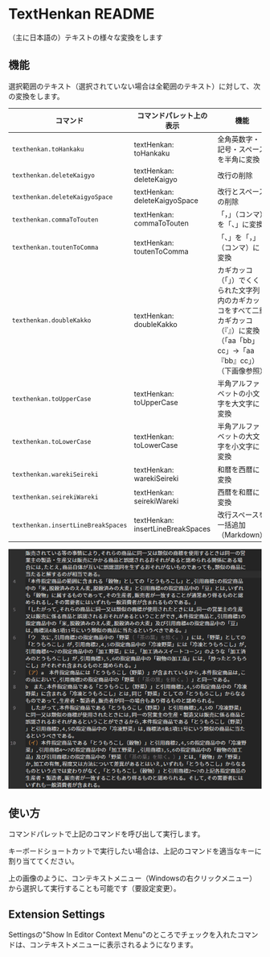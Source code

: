 # TextHenkan README

（主に日本語の）テキストの様々な変換をします

## 機能

選択範囲のテキスト（選択されていない場合は全範囲のテキスト）に対して、次の変換をします。

|コマンド|コマンドパレット上の表示|機能|
|---|---|---|
|`texthenkan.toHankaku`|textHenkan: toHankaku| 全角英数字・記号・スペースを半角に変換|
|`texthenkan.deleteKaigyo`|textHenkan: deleteKaigyo| 改行の削除|
|`texthenkan.deleteKaigyoSpace`|textHenkan: deleteKaigyoSpace| 改行とスペースの削除|
|`texthenkan.commaToTouten`|textHenkan: commaToTouten| 「，」（コンマ）を「、」に変換|
|`texthenkan.toutenToComma`|textHenkan: toutenToComma| 「、」を「，」（コンマ）に変換|
|`texthenkan.doubleKakko`|textHenkan: doubleKakko| カギカッコ（「」）でくくられた文字列内のカギカッコをすべて二重カギカッコ（『』）に変換（「aa「bb」cc」→「aa『bb』cc」）（下画像参照）|
|`texthenkan.toUpperCase`|textHenkan: toUpperCase| 半角アルファベットの小文字を大文字に変換|
|`texthenkan.toLowerCase`|textHenkan: toLowerCase| 半角アルファベットの大文字を小文字に変換|
|`texthenkan.warekiSeireki`|textHenkan: warekiSeireki| 和暦を西暦に変換|
|`texthenkan.seirekiWareki`|textHenkan: seirekiWareki| 西暦を和暦に変換|
|`texthenkan.insertLineBreakSpaces`|textHenkan: insertLineBreakSpaces| 改行スペースを一括追加（Markdown）|

![](./gif/doublekakko.gif)

## 使い方

コマンドパレットで上記のコマンドを呼び出して実行します。

キーボードショートカットで実行したい場合は、上記のコマンドを適当なキーに割り当ててください。

上の画像のように、コンテキストメニュー（Windowsの右クリックメニュー）から選択して実行することも可能です（要設定変更）。

## Extension Settings

Settingsの"Show In Editor Context Menu"のところでチェックを入れたコマンドは、コンテキストメニューに表示されるようになります。
